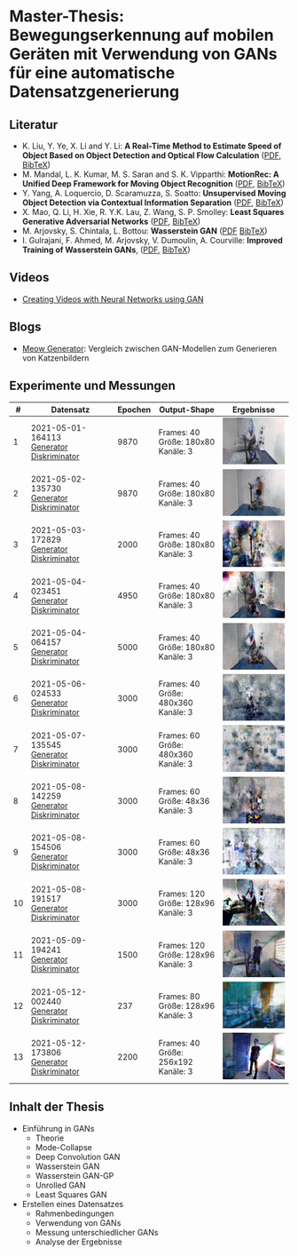 # Master-Thesis: Bewegungserkennung auf mobilen Geräten mit Verwendung von GANs für eine automatische Datensatzgenerierung

## Literatur
* K. Liu, Y. Ye, X. Li and Y. Li: **A Real-Time Method to Estimate Speed of Object Based on Object Detection and Optical Flow Calculation** ([PDF](https://iopscience.iop.org/article/10.1088/1742-6596/1004/1/012003/pdf), [BibTeX](https://iopscience.iop.org/export?articleId=1742-6596/1004/1/012003&doi=10.1088/1742-6596/1004/1/012003&exportFormat=iopexport_bib&exportType=abs&navsubmit=Export+abstract))
* M. Mandal, L. K. Kumar, M. S. Saran and S. K. Vipparthi: **MotionRec: A Unified Deep Framework for Moving Object Recognition** ([PDF](https://openaccess.thecvf.com/content_WACV_2020/papers/Mandal_MotionRec_A_Unified_Deep_Framework_for_Moving_Object_Recognition_WACV_2020_paper.pdf), [BibTeX](https://openaccess.thecvf.com/content_WACV_2020/html/Mandal_MotionRec_A_Unified_Deep_Framework_for_Moving_Object_Recognition_WACV_2020_paper.html))
* Y. Yang, A. Loquercio, D. Scaramuzza, S. Soatto: **Unsupervised Moving Object Detection via Contextual Information Separation** ([PDF](https://arxiv.org/pdf/1901.03360), [BibTeX](https://arxiv.org/abs/1901.03360))
* X. Mao, Q. Li, H. Xie, R. Y.K. Lau, Z. Wang, S. P. Smolley: **Least Squares Generative Adversarial Networks** ([PDF](https://arxiv.org/pdf/1611.04076.pdf), [BibTeX](https://arxiv.org/abs/1611.04076))
* M. Arjovsky, S. Chintala, L. Bottou: **Wasserstein GAN** ([PDF](https://arxiv.org/pdf/1701.07875) [BibTeX](https://arxiv.org/abs/1701.07875))
* I. Gulrajani, F. Ahmed, M. Arjovsky, V. Dumoulin, A. Courville: **Improved Training of Wasserstein GANs**, ([PDF](https://arxiv.org/pdf/1704.00028), [BibTeX](https://arxiv.org/abs/1704.00028))

## Videos
* [Creating Videos with Neural Networks using GAN](https://www.youtube.com/watch?v=CIua95jUD_I)

## Blogs
* [Meow Generator](https://ajolicoeur.wordpress.com/cats/): Vergleich zwischen GAN-Modellen zum Generieren von Katzenbildern

## Experimente und Messungen

| #   | Datensatz | Epochen | Output-Shape | Ergebnisse |
| --- | --------- | ------- | ------------ | ---------- |
| 1 | 2021-05-01-164113 <br/> [Generator](./evaluation/2021-05-01-164113/generator.txt) <br/>[Diskriminator](./evaluation/2021-05-01-164113/discriminator.txt) | 9870 | Frames: 40 <br/> Größe: 180x80 <br/> Kanäle: 3 | ![](./evaluation/2021-05-01-164113/results.gif) |
| 2 | 2021-05-02-135730 <br/> [Generator](./evaluation/2021-05-02-135730/generator.txt) <br/>[Diskriminator](./evaluation/2021-05-02-135730/discriminator.txt) | 9870 | Frames: 40 <br/> Größe: 180x80 <br/> Kanäle: 3 | ![](./evaluation/2021-05-02-135730/results.gif) |
| 3 | 2021-05-03-172829 <br/> [Generator](./evaluation/2021-05-03-172829/generator.txt) <br/>[Diskriminator](./evaluation/2021-05-03-172829/discriminator.txt) | 2000 | Frames: 40 <br/> Größe: 180x80 <br/> Kanäle: 3 | ![](./evaluation/2021-05-03-172829/results.gif) |
| 4 | 2021-05-04-023451 <br/> [Generator](./evaluation/2021-05-04-023451/generator.txt) <br/>[Diskriminator](./evaluation/2021-05-04-023451/discriminator.txt) | 4950 | Frames: 40 <br/> Größe: 180x80 <br/> Kanäle: 3 | ![](./evaluation/2021-05-04-023451/results.gif) |
| 5 | 2021-05-04-064157 <br/> [Generator](./evaluation/2021-05-04-064157/generator.txt) <br/>[Diskriminator](./evaluation/2021-05-04-064157/discriminator.txt) | 5000 | Frames: 40 <br/> Größe: 180x80 <br/> Kanäle: 3 | ![](./evaluation/2021-05-04-064157/results.gif) |
| 6 | 2021-05-06-024533 <br/> [Generator](./evaluation/2021-05-06-024533/generator.txt) <br/>[Diskriminator](./evaluation/2021-05-06-024533/discriminator.txt) | 3000 | Frames: 40 <br/> Größe: 480x360 <br/> Kanäle: 3 | ![](./evaluation/2021-05-06-024533/results.gif) |
| 7 | 2021-05-07-135545 <br/> [Generator](./evaluation/2021-05-07-135545/generator.txt) <br/>[Diskriminator](./evaluation/2021-05-07-135545/discriminator.txt) | 3000 | Frames: 60 <br/> Größe: 480x360 <br/> Kanäle: 3 | ![](./evaluation/2021-05-07-135545/results.gif) |
| 8 | 2021-05-08-142259 <br/> [Generator](./evaluation/2021-05-08-142259/generator.txt) <br/>[Diskriminator](./evaluation/2021-05-08-142259/discriminator.txt) | 3000 | Frames: 60 <br/> Größe: 48x36 <br/> Kanäle: 3 | ![](./evaluation/2021-05-08-142259/results.gif) |
| 9 | 2021-05-08-154506 <br/> [Generator](./evaluation/2021-05-08-154506/generator.txt) <br/>[Diskriminator](./evaluation/2021-05-08-154506/discriminator.txt) | 3000 | Frames: 60 <br/> Größe: 48x36 <br/> Kanäle: 3 | ![](./evaluation/2021-05-08-154506/results.gif) |
| 10 | 2021-05-08-191517 <br/> [Generator](./evaluation/2021-05-08-191517/generator.txt) <br/>[Diskriminator](./evaluation/2021-05-08-191517/discriminator.txt) | 3000 | Frames: 120 <br/> Größe: 128x96 <br/> Kanäle: 3 | ![](./evaluation/2021-05-08-191517/results.gif) |
| 11 | 2021-05-09-194241 <br/> [Generator](./evaluation/2021-05-09-194241/generator.txt) <br/>[Diskriminator](./evaluation/2021-05-09-194241/discriminator.txt) | 1500 | Frames: 120 <br/> Größe: 128x96 <br/> Kanäle: 3 | ![](./evaluation/2021-05-09-194241/results.gif) |
| 12 | 2021-05-12-002440 <br/> [Generator](./evaluation/2021-05-12-002440/generator.txt) <br/>[Diskriminator](./evaluation/2021-05-12-002440/discriminator.txt) | 237 | Frames: 80 <br/> Größe: 128x96 <br/> Kanäle: 3 | ![](./evaluation/2021-05-12-002440/results.gif) |
| 13 | 2021-05-12-173806 <br/> [Generator](./evaluation/2021-05-12-173806/generator.txt) <br/>[Diskriminator](./evaluation/2021-05-12-173806/discriminator.txt) | 2200 | Frames: 40 <br/> Größe: 256x192 <br/> Kanäle: 3 | ![](./evaluation/2021-05-12-173806/results.gif) |


## Inhalt der Thesis

* Einführung in GANs
    - Theorie
    - Mode-Collapse
    - Deep Convolution GAN
    - Wasserstein GAN
    - Wasserstein GAN-GP
    - Unrolled GAN
    - Least Squares GAN
* Erstellen eines Datensatzes
    - Rahmenbedingungen
    - Verwendung von GANs
    - Messung unterschiedlicher GANs
    - Analyse der Ergebnisse
